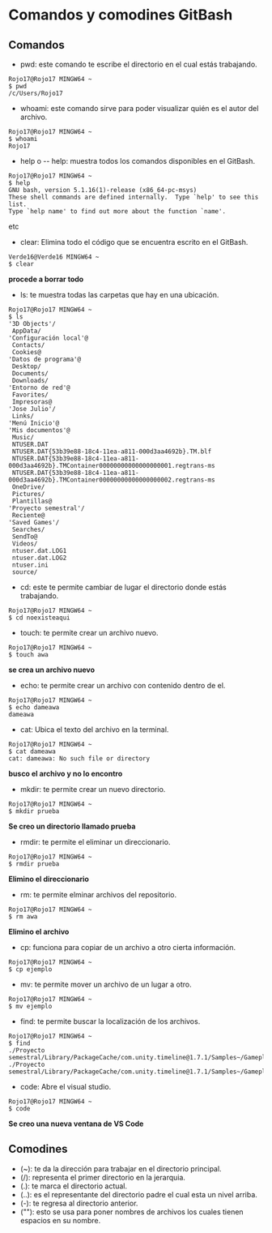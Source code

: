 # Comandos y comodines GitBash

## Comandos

- pwd: este comando te escribe el directorio en el cual estás trabajando.
~~~
Rojo17@Rojo17 MINGW64 ~
$ pwd
/c/Users/Rojo17
~~~

- whoami: este comando sirve para poder visualizar quién es el autor del archivo.
~~~
Rojo17@Rojo17 MINGW64 ~
$ whoami
Rojo17
~~~

- help o -- help: muestra todos los comandos disponibles en el GitBash.
~~~
Rojo17@Rojo17 MINGW64 ~
$ help
GNU bash, version 5.1.16(1)-release (x86_64-pc-msys)
These shell commands are defined internally.  Type `help' to see this list.
Type `help name' to find out more about the function `name'.
~~~
etc
- clear: Elimina todo el código que se encuentra escrito en el GitBash.
~~~
Verde16@Verde16 MINGW64 ~
$ clear
~~~
**procede a borrar todo**

- ls: te muestra todas las carpetas que hay en una ubicación.
~~~
Rojo17@Rojo17 MINGW64 ~
$ ls
'3D Objects'/
 AppData/
'Configuración local'@
 Contacts/
 Cookies@
'Datos de programa'@
 Desktop/
 Documents/
 Downloads/
'Entorno de red'@
 Favorites/
 Impresoras@
'Jose Julio'/
 Links/
'Menú Inicio'@
'Mis documentos'@
 Music/
 NTUSER.DAT
 NTUSER.DAT{53b39e88-18c4-11ea-a811-000d3aa4692b}.TM.blf
 NTUSER.DAT{53b39e88-18c4-11ea-a811-000d3aa4692b}.TMContainer00000000000000000001.regtrans-ms
 NTUSER.DAT{53b39e88-18c4-11ea-a811-000d3aa4692b}.TMContainer00000000000000000002.regtrans-ms
 OneDrive/
 Pictures/
 Plantillas@
'Proyecto semestral'/
 Reciente@
'Saved Games'/
 Searches/
 SendTo@
 Videos/
 ntuser.dat.LOG1
 ntuser.dat.LOG2
 ntuser.ini
 source/
~~~

- cd: este te permite cambiar de lugar el directorio donde estás trabajando.

~~~
Rojo17@Rojo17 MINGW64 ~
$ cd noexisteaqui
~~~

- touch: te permite crear un archivo nuevo.
~~~
Rojo17@Rojo17 MINGW64 ~
$ touch awa
~~~
**se crea un archivo nuevo**

- echo: te permite crear un archivo con contenido dentro de el.

~~~
Rojo17@Rojo17 MINGW64 ~
$ echo dameawa
dameawa
~~~

- cat: Ubica el texto del archivo en la terminal.
~~~
Rojo17@Rojo17 MINGW64 ~
$ cat dameawa
cat: dameawa: No such file or directory
~~~
**busco el archivo y no lo encontro**
- mkdir: te permite crear un nuevo directorio.
~~~
Rojo17@Rojo17 MINGW64 ~
$ mkdir prueba
~~~
**Se creo un directorio llamado prueba**

- rmdir: te permite el  eliminar un direccionario.
~~~
Rojo17@Rojo17 MINGW64 ~
$ rmdir prueba
~~~
**Elimino el direccionario**
- rm: te permite elminar archivos del repositorio.
~~~
Rojo17@Rojo17 MINGW64 ~
$ rm awa
~~~
**Elimino el archivo**

- cp: funciona para copiar de un archivo a otro cierta información.

~~~
Rojo17@Rojo17 MINGW64 ~
$ cp ejemplo

~~~
- mv: te permite mover un archivo de un lugar a otro.
~~~
Rojo17@Rojo17 MINGW64 ~
$ mv ejemplo
~~~

- find: te permite buscar la localización de los archivos.
~~~
Rojo17@Rojo17 MINGW64 ~
$ find
./Proyecto semestral/Library/PackageCache/com.unity.timeline@1.7.1/Samples~/GameplaySequenceDemo/Readme.asset.meta
./Proyecto semestral/Library/PackageCache/com.unity.timeline@1.7.1/Samples~/GameplaySequenceDemo/Scenes
~~~
- code: Abre el visual studio.

~~~
Rojo17@Rojo17 MINGW64 ~
$ code
~~~
**Se creo una nueva ventana de VS Code**

## Comodines

-  (~): te da la dirección para trabajar en el directorio principal.
-  (/): representa el primer directorio en la jerarquia.
-  (.): te marca el directorio actual.
-  (..): es el representante del directorio padre el cual esta un nivel arriba.
-  (-): te regresa al directorio anterior.
-  (""): esto se usa para poner nombres de archivos los cuales tienen espacios en su nombre.